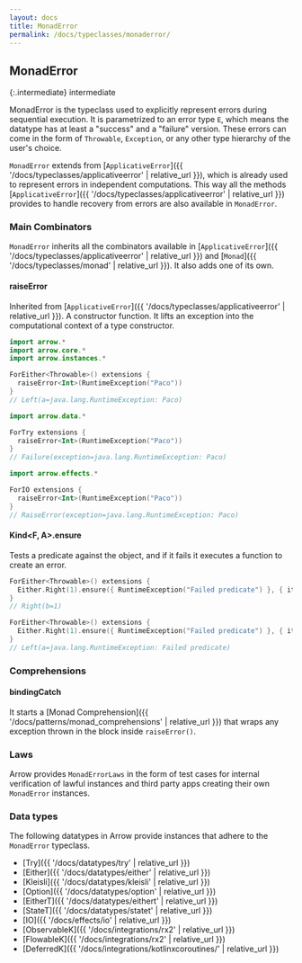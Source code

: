 ```yaml
---
layout: docs
title: MonadError
permalink: /docs/typeclasses/monaderror/
---
```


## MonadError

{:.intermediate}
intermediate

MonadError is the typeclass used to explicitly represent errors during sequential execution.
It is parametrized to an error type `E`, which means the datatype has at least a "success" and a "failure" version.
These errors can come in the form of `Throwable`, `Exception`, or any other type hierarchy of the user's choice.

`MonadError` extends from [`ApplicativeError`]({{ '/docs/typeclasses/applicativeerror' | relative_url }}), which is already used to represent errors in independent computations. This way all the methods [`ApplicativeError`]({{ '/docs/typeclasses/applicativeerror' | relative_url }}) provides to handle recovery from errors are also available in `MonadError`.

### Main Combinators

`MonadError` inherits all the combinators available in [`ApplicativeError`]({{ '/docs/typeclasses/applicativeerror' | relative_url }}) and [`Monad`]({{ '/docs/typeclasses/monad' | relative_url }}). It also adds one of its own.

#### raiseError

Inherited from [`ApplicativeError`]({{ '/docs/typeclasses/applicativeerror' | relative_url }}). A constructor function.
It lifts an exception into the computational context of a type constructor.

```kotlin
import arrow.*
import arrow.core.*
import arrow.instances.*

ForEither<Throwable>() extensions { 
  raiseError<Int>(RuntimeException("Paco"))
}
// Left(a=java.lang.RuntimeException: Paco)
```

```kotlin
import arrow.data.*

ForTry extensions { 
  raiseError<Int>(RuntimeException("Paco"))
}
// Failure(exception=java.lang.RuntimeException: Paco)
```

```kotlin
import arrow.effects.*

ForIO extensions { 
  raiseError<Int>(RuntimeException("Paco"))
}
// RaiseError(exception=java.lang.RuntimeException: Paco)
```

#### Kind<F, A>.ensure

Tests a predicate against the object, and if it fails it executes a function to create an error.

```kotlin
ForEither<Throwable>() extensions {
  Either.Right(1).ensure({ RuntimeException("Failed predicate") }, { it > 0 }) 
}
// Right(b=1)
```

```kotlin
ForEither<Throwable>() extensions {
  Either.Right(1).ensure({ RuntimeException("Failed predicate") }, { it < 0 }) 
}
// Left(a=java.lang.RuntimeException: Failed predicate)
```

### Comprehensions

#### bindingCatch

It starts a [Monad Comprehension]({{ '/docs/patterns/monad_comprehensions' | relative_url }}) that wraps any exception thrown in the block inside `raiseError()`.

### Laws

Arrow provides `MonadErrorLaws` in the form of test cases for internal verification of lawful instances and third party apps creating their own `MonadError` instances.

### Data types

The following datatypes in Arrow provide instances that adhere to the `MonadError` typeclass.

- [Try]({{ '/docs/datatypes/try' | relative_url }})
- [Either]({{ '/docs/datatypes/either' | relative_url }})
- [Kleisli]({{ '/docs/datatypes/kleisli' | relative_url }})
- [Option]({{ '/docs/datatypes/option' | relative_url }})
- [EitherT]({{ '/docs/datatypes/eithert' | relative_url }})
- [StateT]({{ '/docs/datatypes/statet' | relative_url }})
- [IO]({{ '/docs/effects/io' | relative_url }})
- [ObservableK]({{ '/docs/integrations/rx2' | relative_url }})
- [FlowableK]({{ '/docs/integrations/rx2' | relative_url }})
- [DeferredK]({{ '/docs/integrations/kotlinxcoroutines/' | relative_url }})
